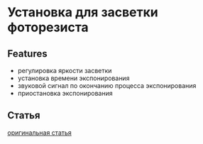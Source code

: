 # Установка для засветки фоторезиста

## Features
- регулировка яркости засветки
- установка времени экспонирования
- звуковой сигнал по окончанию процесса экспонирования
- приостановка экспонирования

## Статья
[оригинальная статья](https://project.ditsi.ru/ustanovka-dlia-zasvetki-fotorezista.html)

